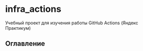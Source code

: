 # infra_actions
Учебный проект для изучения работы GitHub Actions (Яндекс Практикум)
## Оглавление

